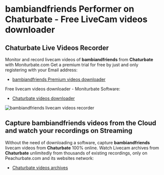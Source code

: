 # bambiandfriends Performer on Chaturbate - Free LiveCam videos downloader

## Chaturbate Live Videos Recorder

Monitor and record livecam videos of **bambiandfriends** from **Chaturbate** with Moniturbate.com
Get a premium trial for free by just and only registering with your Email address:
* [bambiandfriends Premium videos downloader](https://moniturbate.com/request-demo-licence-key.html)

Free livecam videos downloader - Moniturbate Software:
* [Chaturbate videos downloader](https://moniturbate.com/moniturbate-download-software.html)

![bambiandfriends livecam videos recorder](https://peachurnet.com/templates/moniturbate-software.png)


## Capture bambiandfriends videos from the Cloud and watch your recordings on Streaming

Without the need of downloading a software, capture **bambiandfriends** livecam videos from **Chaturbate** 100% online.
Watch Livecam archives from **Chaturbate** unlimitedly from thousands of existing recordings, only on Peachurbate.com and its websites network:
* [Chaturbate videos archives](https://peachurnet.com/)